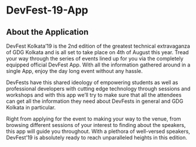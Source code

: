# DevFest-19-App

## About the Application

DevFest Kolkata’19 is the 2nd edition of the greatest technical extravaganza of GDG Kolkata and is all set to take place on 4th of August this year. Tread your way through the series of events lined up for you via the completely equipped official DevFest App. With all the information gathered around in a single App, enjoy the day long event without any hassle.

DevFests have this shared ideology of empowering students as well as professional developers with cutting edge technology through sessions and workshops and with this app we’ll try to make sure that all the attendees can get all the information they need about DevFests in general and GDG Kolkata in particular.

Right from applying for the event to making your way to the venue, from browsing different sessions of your interest to finding about the speakers, this app will guide you throughout. With a plethora of well-versed speakers, DevFest’19 is absolutely ready to reach unparalleled heights in this edition.

